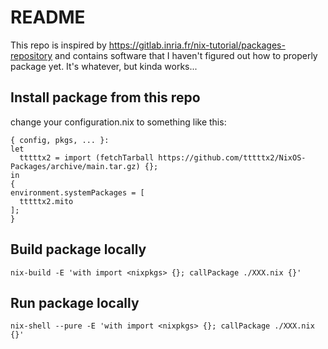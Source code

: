 # README
This repo is inspired by https://gitlab.inria.fr/nix-tutorial/packages-repository and contains software that I haven't figured out how to properly package yet. It's whatever, but kinda works...


## Install package from this repo
change your configuration.nix to something like this:
```
{ config, pkgs, ... }:
let
  tttttx2 = import (fetchTarball https://github.com/tttttx2/NixOS-Packages/archive/main.tar.gz) {};
in
{
environment.systemPackages = [
  tttttx2.mito
];
}
```

## Build package locally
```
nix-build -E 'with import <nixpkgs> {}; callPackage ./XXX.nix {}'
```

## Run package locally
```
nix-shell --pure -E 'with import <nixpkgs> {}; callPackage ./XXX.nix {}'
```

